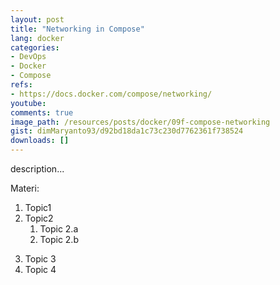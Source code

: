 ```yaml
---
layout: post
title: "Networking in Compose"
lang: docker
categories:
- DevOps
- Docker
- Compose
refs: 
- https://docs.docker.com/compose/networking/
youtube: 
comments: true
image_path: /resources/posts/docker/09f-compose-networking
gist: dimMaryanto93/d92bd18da1c73c230d7762361f738524
downloads: []
---
```



description...

Materi: 

1. Topic1
2. Topic2
    1. Topic 2.a
    2. Topic 2.b
<!--more-->
3. Topic 3
4. Topic 4